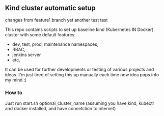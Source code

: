 ## Kind cluster automatic setup

changes from feature1 branch
yet another test test

This repo contains scripts to set up baseline kind (Kubernetes IN Docker) cluster with some default features:
- dev, test, prod, maintenance namespaces,
- RBAC,
- jenkins server
- etc,

It can be used for further developments or testing of various projects and ideas. I'm just tired of setting this up manually each time new idea pops into my mind :)

### How to

Just run start.sh optional_cluster_name (assuming you have kind, kubectl and docker installed, and have connetction to internet)
